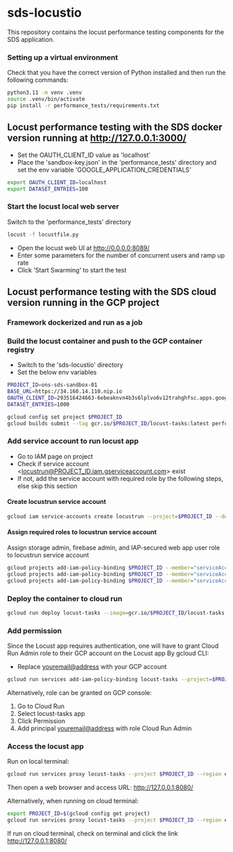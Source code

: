 # sds-locustio

This repository contains the locust performance testing components for the SDS application.

### Setting up a virtual environment

Check that you have the correct version of Python installed and then run the following commands:

```bash
python3.11 -m venv .venv
source .venv/bin/activate
pip install -r performance_tests/requirements.txt
```

## Locust performance testing with the SDS docker version running at http://127.0.0.1:3000/

- Set the OAUTH_CLIENT_ID value as 'localhost'
- Place the 'sandbox-key.json' in the 'performance_tests' directory and set the env variable 'GOOGLE_APPLICATION_CREDENTIALS'

```bash
export OAUTH_CLIENT_ID=localhost
export DATASET_ENTRIES=100
```

### Start the locust local web server

Switch to the 'performance_tests' directory

```bash
locust -f locustfile.py
```

- Open the locust web UI at http://0.0.0.0:8089/
- Enter some parameters for the number of concurrent users and ramp up rate
- Click 'Start Swarming' to start the test

## Locust performance testing with the SDS cloud version running in the GCP project

### Framework dockerized and run as a job

### Build the locust container and push to the GCP container registry

- Switch to the 'sds-locustio' directory
- Set the below env variables

```bash
PROJECT_ID=ons-sds-sandbox-01
BASE_URL=https://34.160.14.110.nip.io
OAUTH_CLIENT_ID=293516424663-6ebeaknvn4b3s6lplvo6v12trahghfsc.apps.googleusercontent.com
DATASET_ENTRIES=1000
```

```bash
gcloud config set project $PROJECT_ID
gcloud builds submit --tag gcr.io/$PROJECT_ID/locust-tasks:latest performance_tests/
```

### Add service account to run locust app

- Go to IAM page on project
- Check if service account <locustrun@PROJECT_ID.iam.gserviceaccount.com> exist
- If not, add the service account with required role by the following steps, else skip this section

#### Create locustrun service account

```bash
gcloud iam service-accounts create locustrun --project=$PROJECT_ID --description="Service account to run locust app" --display-name="locustrun"
```

#### Assign required roles to locustrun service account

Assign storage admin, firebase admin, and IAP-secured web app user role to locustrun service account

```bash
gcloud projects add-iam-policy-binding $PROJECT_ID --member="serviceAccount:locustrun@$PROJECT_ID.iam.gserviceaccount.com" --role="roles/storage.admin"
gcloud projects add-iam-policy-binding $PROJECT_ID --member="serviceAccount:locustrun@$PROJECT_ID.iam.gserviceaccount.com" --role="roles/firebase.admin"
gcloud projects add-iam-policy-binding $PROJECT_ID --member="serviceAccount:locustrun@$PROJECT_ID.iam.gserviceaccount.com" --role="roles/iap.httpsResourceAccessor"
```

### Deploy the container to cloud run

```bash
gcloud run deploy locust-tasks --image=gcr.io/$PROJECT_ID/locust-tasks:latest --set-env-vars=PROJECT_ID=$PROJECT_ID,BASE_URL=$BASE_URL,OAUTH_CLIENT_ID=$OAUTH_CLIENT_ID,DATASET_ENTRIES=$DATASET_ENTRIES --region=europe-west2 --port=8089 --service-account=locustrun@$PROJECT_ID.iam.gserviceaccount.com --no-allow-unauthenticated
```

### Add permission
Since the Locust app requires authentication, one will have to grant Cloud Run Admin role to their GCP account on the Locust app
By gcloud CLI:

- Replace <youremail@address> with your GCP account

```bash
gcloud run services add-iam-policy-binding locust-tasks --project=$PROJECT_ID --member='user:<youremail@address>' --role='roles/run.admin' --region='europe-west2'
```

Alternatively, role can be granted on GCP console:
1) Go to Cloud Run
2) Select locust-tasks app
3) Click Permission
4) Add principal <youremail@address> with role Cloud Run Admin


### Access the locust app
Run on local terminal:

```bash
gcloud run services proxy locust-tasks --project $PROJECT_ID --region europe-west2
```

Then open a web browser and access URL: http://127.0.0.1:8080/

Alternatively, when running on cloud terminal:

```bash
export PROJECT_ID=$(gcloud config get project)
gcloud run services proxy locust-tasks --project $PROJECT_ID --region europe-west2
```

If run on cloud terminal, check on terminal and click the link http://127.0.0.1:8080/
